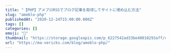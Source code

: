 ```yaml
---
title: "【PHP】アメブロRSSでブログ記事を取得してサイトに埋め込む方法"
slug: "ameblo-php"
publishedAt: "2020-12-24T15:00:00.000Z"
tags: []
categories: []
emoji: "🐺"
thumbnail: "https://storage.googleapis.com/p_6227542ad33be40018293aff/c513e3fa-2b84-4182-ac8d-6fce86849063/ameblo-php.png"
url: "https://ma-vericks.com/blog/ameblo-php/"
---
```


